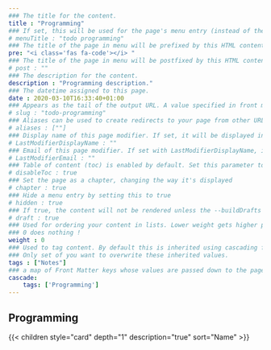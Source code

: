 ```yaml
---
### The title for the content.
title : "Programming"
### If set, this will be used for the page's menu entry (instead of the `title` attribute)
# menuTitle : "todo programming"
### The title of the page in menu will be prefixed by this HTML content
pre: "<i class='fas fa-code'></i> "
### The title of the page in menu will be postfixed by this HTML content
# post : ""
### The description for the content.
description : "Programming description."
### The datetime assigned to this page.
date : 2020-03-10T16:33:40+01:00
### Appears as the tail of the output URL. A value specified in front matter will override the segment of the URL based on the filename.
# slug : "todo-programming"
### Aliases can be used to create redirects to your page from other URLs.
# aliases : [""]
### Display name of this page modifier. If set, it will be displayed in the footer.
# LastModifierDisplayName : ""
### Email of this page modifier. If set with LastModifierDisplayName, it will be displayed in the footer
# LastModifierEmail : ""
### Table of content (toc) is enabled by default. Set this parameter to true to disable it.
# disableToc : true
### Set the page as a chapter, changing the way it's displayed
# chapter : true
### Hide a menu entry by setting this to true
# hidden : true
### If true, the content will not be rendered unless the --buildDrafts flag is passed to the hugo command.
# draft : true
### Used for ordering your content in lists. Lower weight gets higher precedence. So content with lower weight will come first.
### 0 does nothing !
weight : 0
### Used to tag content. By default this is inherited using cascading from _index.md files
### Only set of you want to overwrite these inherited values.
tags : ["Notes"]
### a map of Front Matter keys whose values are passed down to the page’s descendants unless overwritten by self or a closer ancestor’s cascade. 
cascade:
    tags: ['Programming']
---
```


## Programming

{{< children style="card" depth="1" description="true" sort="Name" >}}
